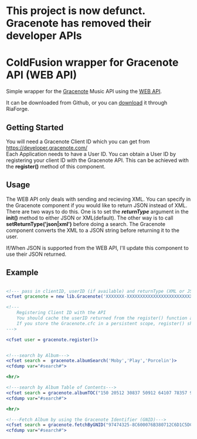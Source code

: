 This project is now defunct.  Gracenote has removed their developer APIs
===

ColdFusion wrapper for Gracenote API (WEB API)
===

Simple wrapper for the <a href="http://www.gracenote.com">Gracenote</a> Music API  using the <a href="https://developer.gracenote.com/web-api">WEB API</a>.

It can be downloaded from Github, or you can <a href="http://gracenoteapi.riaforge.org/index.cfm?event=action.download">download</a> it through RiaForge.

Getting Started
---

You will need a Gracenote Client ID which you can get from <a href="https://developer.gracenote.com">https://developer.gracenote.com/</a>  
Each Application needs to have a User ID.  You can obtain a User ID by registering your client ID with the Gracenote API.  This can be achieved with the **register()** method of this component.  

Usage
---

The WEB API only deals with sending and recieving XML.  You can specify in the Gracenote component if you would like to return JSON instead of XML.  There are two ways to do this.  One is to set the _**returnType**_ argument in the **init()** method to either JSON or XML(default). The other way is to call **setReturnType('json|xml')** before doing a search.  The Gracenote component converts the XML to a JSON string before returning it to the user.

If/When JSON is supported from the WEB API, I'll update this component to use their JSON returned. 



Example
---

```cfm

<!--- pass in clientID, userID (if available) and returnType (XML or JSON) --->
<cfset gracenote = new lib.Gracenote('XXXXXXX-XXXXXXXXXXXXXXXXXXXXXXXXXXXXXXXX','',"xml|json")>

<!---
	Registering Client ID with the API
	You should cache the userID returned from the register() function as you should only call this once.
	If you store the Gracenote.cfc in a persistent scope, register() should ignore multiple calls.
--->

<cfset user = gracenote.register()>


<!---search by Album--->
<cfset search =  gracenote.albumSearch('Moby','Play','Porcelin')>
<cfdump var="#search#">

<hr/>

<!---search by Album Table of Contents--->
<cfset search = gracenote.albumTOC("150 20512 30837 50912 64107 78357 90537 110742 126817 144657 153490 160700 175270 186830 201800 218010 237282 244062 262600 272929")>
<cfdump var="#search#">

<hr/>

<!---Fetch Album by using the Gracenote Identifier (GNID)--->
<cfset search = gracenote.fetchByGNID("97474325-8C600076B380712C6D1C5DC5DC5674F1")>
<cfdump var="#search#">

```
